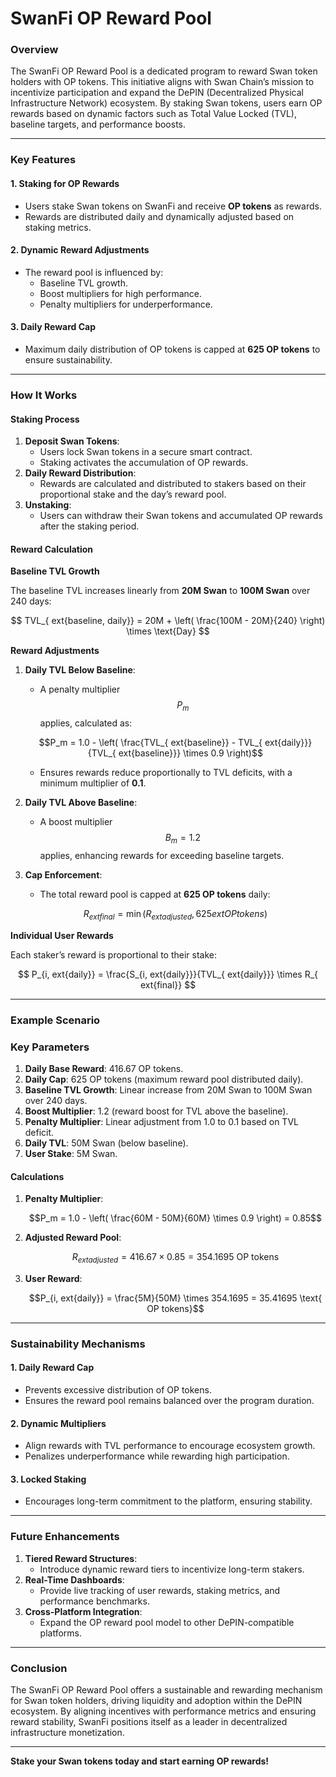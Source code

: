 # SwanFi OP Reward Pool

### Overview

The SwanFi OP Reward Pool is a dedicated program to reward Swan token holders with OP tokens. This initiative aligns with Swan Chain’s mission to incentivize participation and expand the DePIN (Decentralized Physical Infrastructure Network) ecosystem. By staking Swan tokens, users earn OP rewards based on dynamic factors such as Total Value Locked (TVL), baseline targets, and performance boosts.

***

### Key Features

#### 1. Staking for OP Rewards

* Users stake Swan tokens on SwanFi and receive **OP tokens** as rewards.
* Rewards are distributed daily and dynamically adjusted based on staking metrics.

#### 2. Dynamic Reward Adjustments

* The reward pool is influenced by:
  * Baseline TVL growth.
  * Boost multipliers for high performance.
  * Penalty multipliers for underperformance.

#### 3. Daily Reward Cap

* Maximum daily distribution of OP tokens is capped at **625 OP tokens** to ensure sustainability.

***

### How It Works

#### Staking Process

1. **Deposit Swan Tokens**:
   * Users lock Swan tokens in a secure smart contract.
   * Staking activates the accumulation of OP rewards.
2. **Daily Reward Distribution**:
   * Rewards are calculated and distributed to stakers based on their proportional stake and the day’s reward pool.
3. **Unstaking**:
   * Users can withdraw their Swan tokens and accumulated OP rewards after the staking period.

#### Reward Calculation

**Baseline TVL Growth**

The baseline TVL increases linearly from **20M Swan** to **100M Swan** over 240 days:

$$
TVL_{ ext{baseline, daily}} = 20M + \left( \frac{100M - 20M}{240} \right) \times \text{Day}
$$



**Reward Adjustments**

1.  **Daily TVL Below Baseline**:

    * A penalty multiplier $$P_m$$ applies, calculated as:

    $$P_m = 1.0 - \left( \frac{TVL_{ ext{baseline}} - TVL_{ ext{daily}}}{TVL_{ ext{baseline}}} \times 0.9 \right)$$

    * Ensures rewards reduce proportionally to TVL deficits, with a minimum multiplier of **0.1**.
2. **Daily TVL Above Baseline**:
   * A boost multiplier $$B_m = 1.2$$ applies, enhancing rewards for exceeding baseline targets.
3.  **Cap Enforcement**:

    * The total reward pool is capped at **625 OP tokens** daily:

    $$R_{ ext{final}} = \min\left(R_{ ext{adjusted}}, 625 ext{ OP tokens}\right)$$

**Individual User Rewards**

Each staker’s reward is proportional to their stake:

$$
P_{i, ext{daily}} = \frac{S_{i, ext{daily}}}{TVL_{ ext{daily}}} \times R_{ ext{final}}
$$

***

### Example Scenario

### Key Parameters <a href="#aprandrewardsystemforswanfi-keyparameters" id="aprandrewardsystemforswanfi-keyparameters"></a>

1. **Daily Base Reward**: 416.67 OP tokens.
2. **Daily Cap**: 625 OP tokens (maximum reward pool distributed daily).
3. **Baseline TVL Growth**: Linear increase from 20M Swan to 100M Swan over 240 days.
4. **Boost Multiplier**: 1.2 (reward boost for TVL above the baseline).
5. **Penalty Multiplier**: Linear adjustment from 1.0 to 0.1 based on TVL deficit.
6. **Daily TVL**: 50M Swan (below baseline).
7. **User Stake**: 5M Swan.

#### Calculations

1.  **Penalty Multiplier**:

    $$P_m = 1.0 - \left( \frac{60M - 50M}{60M} \times 0.9 \right) = 0.85$$
2.  **Adjusted Reward Pool**:

    $$R_{ ext{adjusted}} = 416.67 \times 0.85 =354.1695\text{ OP tokens}$$
3.  **User Reward**:

    $$P_{i, ext{daily}} = \frac{5M}{50M} \times 354.1695 = 35.41695 \text{ OP tokens}$$

***

### Sustainability Mechanisms

#### 1. Daily Reward Cap

* Prevents excessive distribution of OP tokens.
* Ensures the reward pool remains balanced over the program duration.

#### 2. Dynamic Multipliers

* Align rewards with TVL performance to encourage ecosystem growth.
* Penalizes underperformance while rewarding high participation.

#### 3. Locked Staking

* Encourages long-term commitment to the platform, ensuring stability.

***

### Future Enhancements

1. **Tiered Reward Structures**:
   * Introduce dynamic reward tiers to incentivize long-term stakers.
2. **Real-Time Dashboards**:
   * Provide live tracking of user rewards, staking metrics, and performance benchmarks.
3. **Cross-Platform Integration**:
   * Expand the OP reward pool model to other DePIN-compatible platforms.

***

### Conclusion

The SwanFi OP Reward Pool offers a sustainable and rewarding mechanism for Swan token holders, driving liquidity and adoption within the DePIN ecosystem. By aligning incentives with performance metrics and ensuring reward stability, SwanFi positions itself as a leader in decentralized infrastructure monetization.

***

**Stake your Swan tokens today and start earning OP rewards!**
